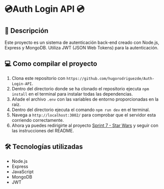   # 💿Auth Login API 💿

## 📃 Descripción

Este proyecto es un sistema de autenticación back-end creado con Node.js, Express y MongoDB. Utiliza JWT (JSON Web Tokens) para la autenticación.

## 💻  Como compilar el proyecto

1. Clona este repositorio con `https://github.com/hugorodriguezde/Auth-Login-API`.
2. Dentro del directorio donde se ha clonado el repositorio ejecuta `npm install` en el terminal para instalar todas las dependencias.
3. Añade el archivo `.env` con las variables de entorno proporcionadas en la raíz.
4. Dentro del directorio ejecuta el comando `npm run dev` en el terminal.
5. Navega a `http://localhost:3002/` para comprobar que el servidor esta corriendo correctamente.
6. Ahora ya puedes redirigirte al proyecto [Sprint 7 - Star Wars](https://github.com/hugorodriguezde/Sprint-7) y seguir con las instrucciones del README.


## 🛠️ Tecnologías utilizadas

- Node.js
- Express
- JavaScript
- MongoDB
- JWT
